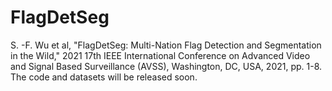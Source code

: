 # FlagDetSeg
S. -F. Wu et al, "FlagDetSeg: Multi-Nation Flag Detection and Segmentation in the Wild," 2021 17th IEEE International Conference on Advanced Video and Signal Based Surveillance (AVSS), Washington, DC, USA, 2021, pp. 1-8.\
The code and datasets will be released soon.

